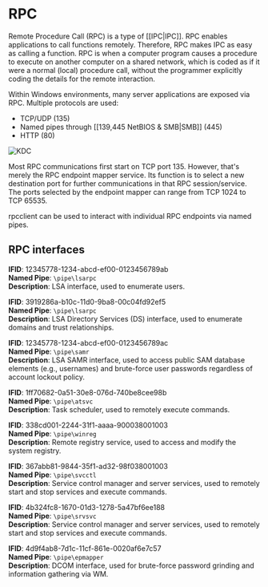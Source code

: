 # RPC
Remote Procedure Call (RPC) is a type of [[IPC|IPC]]. RPC enables applications to call functions remotely. Therefore, RPC makes IPC as easy as calling a function. RPC is when a computer program causes a procedure to execute on another computer on a shared network, which is coded as if it were a normal (local) procedure call, without the programmer explicitly coding the details for the remote interaction.

Within Windows environments, many server applications are exposed via RPC. Multiple protocols  are used:
* TCP/UDP (135)
* Named pipes through [[139,445 NetBIOS & SMB|SMB]] (445)
* HTTP (80)

![KDC](rpc.png)

Most RPC communications first start on TCP port 135. However, that's merely the RPC endpoint mapper service. Its function is to select a new destination port for further communications in that RPC session/service. The ports selected by the endpoint mapper can range from TCP 1024 to TCP 65535.

rpcclient can be used to interact with individual RPC endpoints via named pipes.

## RPC interfaces
**IFID**: 12345778-1234-abcd-ef00-0123456789ab  
**Named Pipe**: `\pipe\lsarpc`  
**Description**: LSA interface, used to enumerate users.

**IFID**: 3919286a-b10c-11d0-9ba8-00c04fd92ef5  
**Named Pipe**: `\pipe\lsarpc`  
**Description**: LSA Directory Services (DS) interface, used to enumerate domains and trust relationships.

**IFID**: 12345778-1234-abcd-ef00-0123456789ac  
**Named Pipe**: `\pipe\samr`  
**Description**: LSA SAMR interface, used to access public SAM database elements (e.g., usernames) and brute-force user passwords regardless of account lockout policy.

**IFID**: 1ff70682-0a51-30e8-076d-740be8cee98b  
**Named Pipe**: `\pipe\atsvc`  
**Description**: Task scheduler, used to remotely execute commands.

**IFID**: 338cd001-2244-31f1-aaaa-900038001003  
**Named Pipe**: `\pipe\winreg`  
**Description**: Remote registry service, used to access and modify the system registry.

**IFID**: 367abb81-9844-35f1-ad32-98f038001003  
**Named Pipe**: `\pipe\svcctl`  
**Description**: Service control manager and server services, used to remotely start and stop services and execute commands.

**IFID**: 4b324fc8-1670-01d3-1278-5a47bf6ee188  
**Named Pipe**: `\pipe\srvsvc`  
**Description**: Service control manager and server services, used to remotely start and stop services and execute commands.

**IFID**: 4d9f4ab8-7d1c-11cf-861e-0020af6e7c57  
**Named Pipe**: `\pipe\epmapper`  
**Description**: DCOM interface, used for brute-force password grinding and information gathering via WM.
